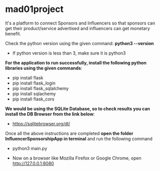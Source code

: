 # mad01project
It's a platform to connect Sponsors and Influencers so that sponsors can get their product/service advertised and influencers can get monetary benefit.

Check the python version using the given command: **python3 --version**
  - If python version is less than 3, make sure it is python3

**For the application to run successfully, install the following python libraries using the given commands**:
 - pip install flask
 - pip install flask_login
 - pip install flask_sqlalchemy
 - pip install sqlachemy
 - pip install flask_cors

**We would be using the SQLite Database, so to check results you can install the DB Browser from the link below**:
  - https://sqlitebrowser.org/dl/

Once all the above instructions are completed **open the folder InfluencerSponsorshipApp in terminal** and run the following command
 - python3 main.py

- Now on a browser like Mozilla Firefox or Google Chrome, open http://127.0.0.1:8080
